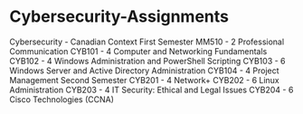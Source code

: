 # Cybersecurity-Assignments
Cybersecurity - Canadian Context
First Semester
MM510 - 2 Professional Communication
CYB101 - 4 Computer and Networking Fundamentals
CYB102 - 4 Windows Administration and PowerShell Scripting
CYB103 - 6 Windows Server and Active Directory Administration
CYB104 - 4 Project Management
Second Semester
CYB201 - 4 Network+
CYB202 - 6 Linux Administration
CYB203 - 4 IT Security: Ethical and Legal Issues
CYB204 - 6 Cisco Technologies (CCNA)
